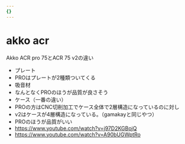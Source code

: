 ```yaml
---
{}
---
```

# akko acr

Akko ACR pro 75とACR 75 v2の違い

- プレート  
- PROはプレートが2種類ついてくる  
- 吸音材  
- なんとなくPROのほうが品質が良さそう  
- ケース（一番の違い）  
- PROの方はCNC切削加工でケース全体で2層構造になっているのに対し  
- v2はケースが4層構造になっている。（gamakayと同じやつ）  
- PROのほうが品質がいい  
- https://www.youtube.com/watch?v=j97D2KGBojQ  
- https://www.youtube.com/watch?v=A90bUGWptRo